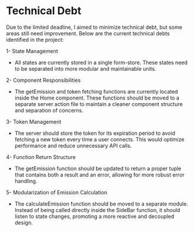 # Technical Debt

Due to the limited deadline, I aimed to minimize technical debt, but some areas still need improvement. Below are the current technical debts identified in the project:

1- State Management

- All states are currently stored in a single form-store. These states need to be separated into more modular and maintainable units.

2- Component Responsibilities

- The getEmission and token fetching functions are currently located inside the Home component. These functions should be moved to a separate server action file to maintain a cleaner component structure and separation of concerns.

3- Token Management

- The server should store the token for its expiration period to avoid fetching a new token every time a user connects. This would optimize performance and reduce unnecessary API calls.

4- Function Return Structure

- The getEmission function should be updated to return a proper tuple that contains both a result and an error, allowing for more robust error handling.

5- Modularization of Emission Calculation

- The calculateEmission function should be moved to a separate module. Instead of being called directly inside the SideBar function, it should listen to state changes, promoting a more reactive and decoupled design.
